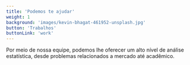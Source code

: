 ```yaml
---
title: 'Podemos te ajudar'
weight: 1
background: 'images/kevin-bhagat-461952-unsplash.jpg'
button: 'Trabalhos'
buttonLink: 'work'
---
```


Por meio de nossa equipe, podemos lhe oferecer um alto nível de análise estatística, desde problemas relacionados a mercado até acadêmico.